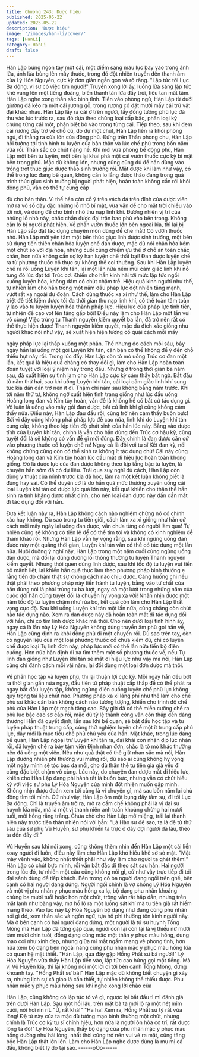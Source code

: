 ```yaml
---
title: Chương 243: Dược hiệu
published: 2025-05-22
updated: 2025-05-22
description: 'Dược hiệu'
image: '/images/han-li/cover/'
tags: [HanLi]
category: HanLi
draft: false
---
```


Hàn Lập búng ngón tay một cái, một điểm sáng màu lục bay vào
trong ánh lửa, ánh lửa bùng lên mấy thước, trong đó đột nhiên
truyền đến thanh âm của Lý Hóa Nguyên, cực kỳ đơn giản ngắn
gọn và rõ ràng.
"Lập tức tới Lục Ba động, vi sư có việc tìm ngươi!"
Truyền xong lời ấy, luồng lửa sáng lập tức khẽ vang lên một tiếng
đoàng, biến thành tàn lửa đầy trời, tiêu tan mất tăm.
Hàn Lập nghe xong thần sắc bình tĩnh.
Tiến vào phòng ngủ, Hàn Lập từ dưới giường đá kéo ra một cái
rương gỗ, trong rương có đặt mười mấy cái trữ vật đại khác nhau.
Hàn Lập lấy ra cái ở trên người, lấy đống tướng phù lục đã thu
vào lúc trước ra, sau đó dựa theo chủng loại cấp bậc, phân loại
kỹ chúng từng cái một, phân biệt bỏ vào trong từng cái.
Tiếp theo, sau khi đem cái rương đẩy trở về chỗ cũ, do dự một
chút, Hàn Lập liền ra khỏi phòng ngủ, đi thẳng ra cửa lớn của
động phủ.
Đứng trên Thần phong chu, Hàn Lập hồi tưởng tới tình hình tu
luyện của bản thân và lúc chế phù trong bốn năm vừa rồi. Thần
sắc có chút nặng nề.
Khi mới vừa phong bế động phủ, Hàn Lập một bên tu luyện, một
bên lại khai phá một cái vườn thuốc cực kỳ bí mật bên trong phủ.
Mặc dù không lớn, nhưng cũng cũng đủ để hắn dùng vào trồng
trọt thúc giục dược thảo sinh trưởng rồi. Mặt được khi làm như
vậy, có thể trong lúc đang bế quan, không cần lo lắng dược thảo
đang trong quá trình thúc giục sinh trưởng bị người phát hiện,
hoàn toàn không cần rời khỏi động phủ, vẫn có thể tự cung cấp

đủ cho bản thân.
Vì thế hắn còn cố ý trên vách đá trên đỉnh của dược viên mở ra
vô số dày đặc những lỗ nhỏ bí mật, vừa vặn để cho mặt trời chiếu
vào tới nơi, và dùng để cho bình nhỏ thu nạp linh khí. Đương
nhiên vị trí của những lỗ nhỏ này, chắc chắn được đại trận bao
phủ vào bên trong. Không cần lo bị người phát hiện.
Về phần vườn thuốc lớn bên ngoài kia, thì lại bị Hàn Lập sắp đặt
tác dụng chuyên môn dùng để che mắt!
Có vườn thuốc nhỏ. Hàn Lập mới yên tâm một bên thúc giục linh
dược sinh trưởng, một bên sử dụng tiên thiên chân hỏa luyện chế
đan dược, mặc dù nói chân hỏa kém một chút so với địa hỏa,
nhưng cuối cùng chiếm ưu thế ở chỗ an toàn chắc chắn, hơn nữa
không cần sợ kỳ hạn luyện chế thất bại!
Đan dược luyện chế ra từ phương thuốc cổ thực sự không thể coi
thường.
Sau khi Hàn Lập luyện chế ra rồi uống Luyện khí tán, lại một lần
nữa nếm mùi cảm giác linh khí nổ tung đó lúc đạt tới Trúc cơ.
Khiến cho hắn kinh hãi tới mức lập tức ngồi xuống luyện hóa,
không dám có chút chậm trễ.
Hiệu quả kinh người như thế, tự nhiên làm cho hắn trong một
năm đầu pháp lực đột nhiên tăng mạnh, vượt rất xa ngoài dự
đoán.
Cách dùng thuốc xa xỉ như thế, làm cho Hàn Lập triệt để tiết kiệm
được tối đa thời gian thu nạp linh khí, có thể toàn tâm toàn ý lao
vào tu luyện luyện hóa thành pháp lực. Hiệu lực của pháp lực tinh
tiến, tự nhiên đề cao vọt lên tăng gấp bội!
Điều này làm cho Hàn Lập một lần vui vô cùng! Việc trùng tu
Thanh nguyên kiếm quyết ba lần, đã trở nên rất có thể thực hiện
được!
Thanh nguyên kiếm quyết, mặc dù đích xác giống như người
khác nói như vậy, sẽ xuất hiện hiện tượng cổ quái cách mỗi mấy

ngày pháp lực lại thấp xuống một phần. Thế nhưng do cách mỗi
sáu, bảy ngày hắn lại uống một gói Luyện khí tán, căn bản có thể
không để ý đến chỗ thiếu hụt này rồi.
Trong lúc đấy. Hàn Lập còn tò mò uống Trúc cơ đan một lần, kết
quả là hiệu quả chẳng có thay đổi gì, làm cho Hàn Lập hoàn toàn
đoạn tuyệt với loại ý niệm này trong đầu.
Nhưng ở trong thời gian ba năm sau, đã xuất hiện sự tình làm
cho Hàn Lập cực kỳ cảm thấy bất ngờ.
Bắt đầu từ năm thứ hai, sau khi uống Luyện khí tán, cái loại cảm
giác linh khí sung túc kia dần dần trở nên ít đi. Thậm chí năm sau
không bằng năm trước. Khi tới năm thứ tư, không ngờ xuất hiện
tình trạng giống như lúc đầu uống Hoàng long đan và Kim tủy
hoàn, vấn đề là không hề có bất cứ tác dụng gì. Vô luận là uống
vào mấy gói đan dược, bất cứ linh khí gì cũng không cảm thấy
nữa.
Điều này, Hàn Lập đau đầu rồi, cũng trở nên cảm thấy buồn bực!
Bởi vì đây cũng không phải pháp lực đề cao nữa, linh khí do
Luyện khí tán cung cấp, không theo kịp tiến độ phát sinh của hắn
lúc này. Bằng vào dược tính của Luyện khí tán, chính là vẫn cho
hắn dùng đến Trúc cơ hậu kỳ, cũng tuyệt đối là sẽ không có vấn
đề gì mới đúng. Đây chính là đan dược căn cứ vào phương thuốc
cổ luyện chế ra! Ngay cả là đối vơi tu sĩ Kết đan kỳ, nói không
chừng cũng còn có thể sinh ra không ít tác dụng chứ!
Cái này cùng Hoàng long đan và Kim tủy hoàn lúc đầu mất đi hiệu
lực hoàn toàn không giống. Đó là dược lực của đan dược không
theo kịp tầng bậc tu luyện, là chuyện hắn sớm đã có dự liệu.
Trải qua suy nghĩ đủ cách, Hàn Lập còn dùng y thuật của mình
trước kia đã học, làm ra một kết luận không biết là đúng hay sai.
Có thể duyên cớ là do hắn quá mức thường xuyên uống cái loại
Luyện khí tán có dược lực quá lớn này, kết quả khiến cho thân
thể hắn sinh ra tính kháng dược nhất định, cho nên loại đan dược
này dần dần mất đi tác dụng đối với hắn.

Đưa kết luận này ra, Hàn Lập không cách nào nghiệm chứng nó
có chính xác hay không. Dù sao trong tu tiên giới, cách làm xa xỉ
giống như hắn cứ cách mỗi mấy ngày lại uống đan dược, vẫn
chưa từng có người làm qua! Tự nhiên cũng sẽ không có tiền lệ
để có thể tìm tòi và không có kinh nghiệm để tham khảo rồi.
Nhưng Hàn Lập vẫn hy vọng rằng, sau khi ngừng uống đan dược
này một quãng thời gian, Luyện khí tán vẫn có thể có tác dụng
một lần nữa.
Nuôi dưỡng ý nghĩ này, Hàn Lập trong một năm cuối cùng ngừng
uống đan dược, mà đổi lại dùng đường lối thông thường tu luyện
Thanh nguyên kiếm quyết.
Nhưng thói quen dùng linh dược, sau khi tốc độ tu luyện vụt tiến
bộ mãnh liệt, lại khiến hắn quả thực làm theo phương pháp bình
thường e rằng tiến độ chậm thật sự không cách nào chịu được.
Càng huống chi nếu thật phải theo phương pháp này tiến hành tu
luyện, bằng vào tư chất của hắn đừng nói là phải trùng tu ba lượt,
ngay cả một lượt trong những năm của cuộc đời hắn cũng tuyệt
đối là chuyện hy vọng xa vời!
Nhẫn nhịn được một năm tốc độ tu luyện chậm như rùa bò, kết
quả còn làm cho Hàn Lập thất vọng cực độ. Sau khi uống Luyện
khí tán một lần nữa, cũng chẳng còn chút nào tác dụng nào. Xem
ra đan dược này đã hoàn toàn mất đi tác dụng đối với hắn, chỉ có
tìm linh dược khác mà thôi.
Cho nên dưới loại tình hình ấy, ngay cả là lần này Lý Hóa Nguyên
không dùng truyền âm phù gọi hắn về, Hàn Lập cũng định ra khỏi
động phủ đi một chuyến rồi.
Dù sao trên tay, còn có nguyên liệu của một loại phương thuốc cổ
chưa kiếm đủ, chỉ có luyện chế được loại Tụ linh đơn này, pháp
lực mới có thể lần nữa tiến bộ điên cuồng. Hơn nữa hắn định đi
xa tìm thêm một số phương thuốc về, nếu Tụ linh đan giống như
Luyện khí tán sẽ mất đi hiệu lực như vậy mà nói, Hàn Lập cũng
chỉ đành cách mỗi vài năm, lại đổi dùng một loại đơn dược mà
thôi.

Về phần học tập và luyện phù, thì lại thuận lợi cực kỳ.
Mỗi ngày hắn đều bớt ra thời gian gần nửa ngày, đầu tiên từ pháp
thuật cấp thấp để có thể phát ra ngay bắt đầu luyện tập, không
ngừng điên cuồng luyện chế phù lục không quý trọng tài liệu chút
nào. Phương pháp xa xỉ lãng phí như thế làm cho chế phù sư
khác căn bản không cách nào tưởng tượng, khiến cho trình độ
chế phù của Hàn Lập một mạch tăng cao. Bây giờ đã có thể miễn
cưỡng chế ra phù lục bậc cao sơ cấp rồi, mặc dù tỷ lệ thành công
vẫn còn thấp đến đáng thương!
Hắn đã quyết định, lần sau khi bế quan, sẽ bắt đầu học tập và tu
luyện pháp thuật trung cấp, cùng thử nghiệm luyện chế một ít
trung cấp phù lục, đây mới là mục tiêu chế phù chủ yếu của hắn.
Mặt khác, trong lúc đang bế quan, Hàn Lập ngoại trừ Luyện khí
tán ra, đại khái còn nhân dịp lúc nhàn rỗi, đã luyện chế ra bảy tám
viên Định nhan đơn, chắc là tò mò khác thường nên đã uống một
viên. Nếu như quả thật có thể giữ nhan sắc mà nói, Hàn Lập
đương nhiên phi thường vui mừng rồi, dù sao ai cũng không hy
vọng một ngày mình sẽ tóc bạc da mồi, cho dù thân thể tu tiên giả
già yếu đi cũng đặc biệt chậm vô cùng.
Lúc này, do chuyện đan dược mất đi hiệu lực, khiến cho Hàn Lập
đang phi hành rất là buồn bực, nhưng vẫn có chút hiếu kỳ với việc
sư phụ Lý Hóa Nguyên của mình đột nhiên muốn gặp mình.
Không nhịn được đoán xem tới cùng là vì chuyện gì, mà sau bốn
năm lại chủ động tìm tới mình.
Cứ như vậy, Hàn Lập ôm một bụng đầy tâm sự, đi tới Lục Ba
động. Chỉ là truyền âm trở ra, mở ra cấm chế không phải là vị đại
sư huynh kia nữa, mà là một vị thanh niên anh tuấn khoảng
chừng hai mươi tuổi, môi hồng răng trắng.
Chưa chờ cho Hàn Lập mở miệng, trái lại thanh niên này trước
tiên thản nhiên nói với hắn:
"Là Hàn sư đệ sao, ta là đệ tử thứ sáu của sư phụ Vũ Huyễn, sư
phụ khiến ta trực ở đây đợi ngươi đã lâu, theo ta đến đây đi!"

Vũ Huyễn sau khi nói xong, cũng không thèm nhìn đến Hàn Lập
một cái liền xoay người đi luôn, điều này làm cho Hàn Lập khó
hiểu khẽ sờ sờ mặt.
"Mặt mày vênh váo, không nhất thiết phải như vậy làm cho người
ta ghét thêm!"
Hàn Lập có chút bực mình, rồi vẫn bất đắc dĩ theo sát sau hắn.
Hai người trong lúc đó, tự nhiên một câu cũng không nói gì, cứ
như vậy trực tiếp đi tới đại sảnh dùng để tiếp khách. Bên trong có
ba người đang ngồi trên ghế, bên cạnh có hai người đang đứng.
Người ngồi chính là vợ chồng Lý Hóa Nguyên và một vị phu nhân
y phục màu hồng xa lạ, bộ dạng phu nhân khoảng chừng ba
mươi tuổi hoặc hơn một chút, trông vẫn rất hấp dẫn, nhưng trên
mặt lạnh như băng vậy, mơ hồ lộ ra một luồng sát khí mà tu tiên
giả rất hiếm mang theo.
Vào lúc này Lý Hóa Nguyên bộ dạng như đang cùng phu nhân nói
gì đó, xem thần sắc và ngôn ngữ, tựa hồ phi thường tôn kính
người này.
Mà ở bên cạnh có hai người đang đứng, một người là tứ sư
huynh Tống Mông mà Hàn Lập đã từng gặp qua, người còn lại
còn lại là vị thiếu nữ mười tám mười chín tuổi, đồng dạng cũng
mặc một thân y phục màu hồng, dung mạo coi như xinh đẹp,
nhưng giữa mi mắt ngầm mang vẻ phong tình, hơn nữa xem bộ
dạng bên ngoài nàng cùng phu nhân mặc y phục màu hồng kia có
quan hệ mật thiết.
"Hàn Lập, qua đây gặp Hồng Phất sư bá ngươi!"
Lý Hóa Nguyên vừa thấy Hàn Lập tiến vào, lập tức cao hứng gọi
một tiếng. Mà vị Vũ Huyễn kia, thì lại không nói một lời đi tới bên
cạnh Tống Mông, đứng khoanh tay.
"Hồng Phất sư bá!" Hàn Lập mặc dù không biết chuyện gì xảy ra,
nhưng lịch sự xã giao là cần thiết, tự nhiên không thể thiếu được.
Phu nhân mặc y phục màu hồng sau khi nghe xong lời chào của

Hàn Lập, cũng không có lập tức tỏ vẻ gì, ngược lại bắt đầu tỉ mỉ
đánh giá trên dưới Hàn Lập.
Sau một hồi lâu, trên mặt bà ta mới lộ ra một nét mỉm cười, nói
hơi rin rít.
"Ừ, rất khá!"
"Ha ha! Xem ra, Hồng Phất sư tỷ rất vừa lòng! Đệ tử này của ta
mặc dù tướng mạo bình thường một chút, nhưng chính là Trúc cơ
kỳ tu sĩ chính hiệu, hơn nữa là người ôn hòa cơ trí, rất được lòng
ta đó!" Lý Hóa Nguyên, thấy bộ dạng của phu nhân mặc y phục
màu hồng dường như hài lòng, nhất thời cũng trở nên vui vẻ ra
mặt, cũng tâng bốc Hàn Lập thật lớn lên.
Làm cho Hàn Lập nghe được đúng là mụ mị cả đầu, không biết lý
do tại sao.
------oOo------

